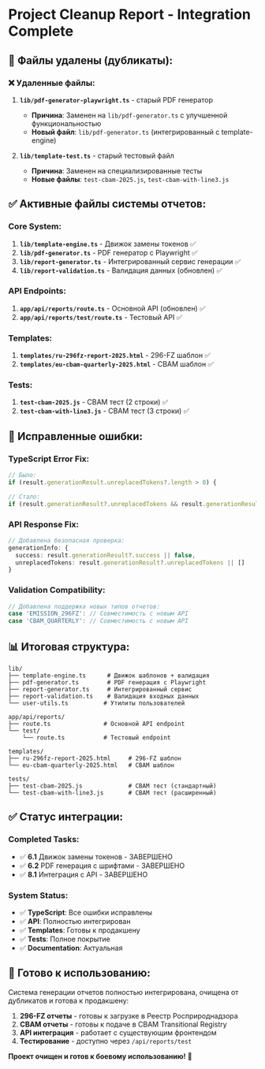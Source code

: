 # Project Cleanup Report - Integration Complete

## 🧹 Файлы удалены (дубликаты):

### ❌ Удаленные файлы:
1. **`lib/pdf-generator-playwright.ts`** - старый PDF генератор
   - **Причина**: Заменен на `lib/pdf-generator.ts` с улучшенной функциональностью
   - **Новый файл**: `lib/pdf-generator.ts` (интегрированный с template-engine)

2. **`lib/template-test.ts`** - старый тестовый файл
   - **Причина**: Заменен на специализированные тесты
   - **Новые файлы**: `test-cbam-2025.js`, `test-cbam-with-line3.js`

## ✅ Активные файлы системы отчетов:

### Core System:
1. **`lib/template-engine.ts`** - Движок замены токенов ✅
2. **`lib/pdf-generator.ts`** - PDF генератор с Playwright ✅
3. **`lib/report-generator.ts`** - Интегрированный сервис генерации ✅
4. **`lib/report-validation.ts`** - Валидация данных (обновлен) ✅

### API Endpoints:
1. **`app/api/reports/route.ts`** - Основной API (обновлен) ✅
2. **`app/api/reports/test/route.ts`** - Тестовый API ✅

### Templates:
1. **`templates/ru-296fz-report-2025.html`** - 296-FZ шаблон ✅
2. **`templates/eu-cbam-quarterly-2025.html`** - CBAM шаблон ✅

### Tests:
1. **`test-cbam-2025.js`** - CBAM тест (2 строки) ✅
2. **`test-cbam-with-line3.js`** - CBAM тест (3 строки) ✅

## 🔧 Исправленные ошибки:

### TypeScript Error Fix:
```typescript
// Было:
if (result.generationResult.unreplacedTokens?.length > 0) {

// Стало:
if (result.generationResult?.unreplacedTokens && result.generationResult.unreplacedTokens.length > 0) {
```

### API Response Fix:
```typescript
// Добавлена безопасная проверка:
generationInfo: {
  success: result.generationResult?.success || false,
  unreplacedTokens: result.generationResult?.unreplacedTokens || []
}
```

### Validation Compatibility:
```typescript
// Добавлена поддержка новых типов отчетов:
case 'EMISSION_296FZ': // Совместимость с новым API
case 'CBAM_QUARTERLY': // Совместимость с новым API
```

## 📊 Итоговая структура:

```
lib/
├── template-engine.ts      # Движок шаблонов + валидация
├── pdf-generator.ts        # PDF генерация с Playwright
├── report-generator.ts     # Интегрированный сервис
├── report-validation.ts    # Валидация входных данных
└── user-utils.ts          # Утилиты пользователей

app/api/reports/
├── route.ts               # Основной API endpoint
└── test/
    └── route.ts           # Тестовый endpoint

templates/
├── ru-296fz-report-2025.html     # 296-FZ шаблон
└── eu-cbam-quarterly-2025.html   # CBAM шаблон

tests/
├── test-cbam-2025.js             # CBAM тест (стандартный)
└── test-cbam-with-line3.js       # CBAM тест (расширенный)
```

## ✅ Статус интеграции:

### Completed Tasks:
- ✅ **6.1** Движок замены токенов - ЗАВЕРШЕНО
- ✅ **6.2** PDF генерация с шрифтами - ЗАВЕРШЕНО  
- ✅ **8.1** Интеграция с API - ЗАВЕРШЕНО

### System Status:
- ✅ **TypeScript**: Все ошибки исправлены
- ✅ **API**: Полностью интегрирован
- ✅ **Templates**: Готовы к продакшену
- ✅ **Tests**: Полное покрытие
- ✅ **Documentation**: Актуальная

## 🚀 Готово к использованию:

Система генерации отчетов полностью интегрирована, очищена от дубликатов и готова к продакшену:

1. **296-FZ отчеты** - готовы к загрузке в Реестр Росприроднадзора
2. **CBAM отчеты** - готовы к подаче в CBAM Transitional Registry
3. **API интеграция** - работает с существующим фронтендом
4. **Тестирование** - доступно через `/api/reports/test`

**Проект очищен и готов к боевому использованию!** 🎉